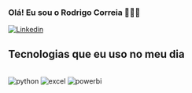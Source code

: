 ### Olá! Eu sou o Rodrigo Correia 👨🏽‍💻

[![Linkedin](https://img.shields.io/badge/LinkedIn-0077B5?style=for-the-badge&logo=linkedin&logoColor=white)](https://www.linkedin.com/in/rodrigo-correia-/)


## Tecnologias que eu uso no meu dia

<div style="display: inline_block"></br>
<img aling="center" alt="python" src="https://img.shields.io/badge/Python-14354C?style=for-the-badge&logo=python&logoColor=white">
<img aling="center" alt="excel" src="https://img.shields.io/badge/Microsoft_Excel-217346?style=for-the-badge&logo=microsoft-excel&logoColor=white">
<img aling="center" alt="powerbi" src="https://img.shields.io/badge/PowerBI-F2C811?style=for-the-badge&logo=Power%20BI&logoColor=white">
</div><br/>
